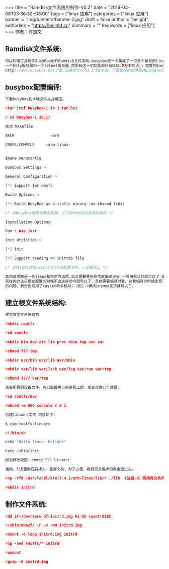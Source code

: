 +++
title = "Ramdisk文件系统的制作-V0.2"
date = "2014-04-06T03:36:30+08:00"
tags = ["linux 应用"]
categories = ["linux 应用"]
banner = "img/banners/banner-2.jpg"
draft = false
author = "helight"
authorlink = "https://helight.cn"
summary = ""
keywords = ["linux 应用"]
+++
作者：许振文

## Ramdisk文件系统:
```c
可以利用工具软件BusyBox制作Ramdisk文件系统.busybox是一个集成了一百多个最常用linux命令和工具的软件,他甚至还集成了
一个http服务器和一个telnet服务器,而所有这一切功能却只有区区1M左右的大小.完整的BusyBox源代码可以从
http://www.busybox.net下载,压缩包大小为1.3 MB左右。下面是如何使用编译BusyBox的过程。
```
## busybox配置编译:
```c
下载busybox到本地文件夹并解压。

#tar jxvf busybox-1.10.1.tar.bz2 

# cd busybox-1.10.1/

修改 Makefile

ARCH                =arm

CROSS_COMPILE     =arm-linux-
 

$make menuconfig

Busybox Settings >

General Configuration >

[*] Support for devfs

Build Options >

[*] Build BusyBox as a static binary (no shared libs)

/* 将busybox编译为静态连接，少了启动时找动态库的麻烦 */

Installation Options

Don't use /usr

Init Utilities >

[*] init

[*] Support reading an inittab file

/* 支持init读取/etc/inittab配置文件，一定要选上 */

其他选项都是一些linux基本命令选项,自己需要哪些命令就编译进去,一般用默认的就可以了.由于库的问题可能有些命令编译不过去，
现在的办法只是在配置的时候不选这些命令就可以了，具体需要编译时看，在我编译的时候出现了taskset和insmod_main编译错误
的问题。我分别取消了tasket命令和对2.2和2.4模块insmod支持就可以了。
```
## 建立根文件系统结构:
```c
建立根文件系统结构

#mkdir rootfs

#cd rootfs

#mkdir bin dev etc lib proc sbin tmp usr var

#chmod 777 tmp

#mkdir usr/bin usr/lib usr/sbin

#mkdir var/lib var/lock var/log var/run var/tmp

#chmod 1777 var/tmp

准备所需的设备文件，可以直接拷贝宿主机上的，或者自建几个就是。

#cd rootfs/dev

#mknod -m 660 console c 5 1

创建linuxrc文件 内容如下:

$ vim rootfs/linuxrc

#!/bin/sh

echo "Hello linux--helight"

exec /sbin/init

然后修改权限：chmod 775 linuxrc

当然，lib里面还要拷入一些库文件，为了方便，我将交叉编译的库全放进去。

#cp -rfd /usr/local/arm/3.4.1/arm-linux/lib/* ./lib  (注意-d，保持库文件的链接关系)

#mkdir initrd
```
## 制作文件系统:
```c
#dd if=/dev/zero ōf=initrd.img bs=1k count=8192

#/sbin/mke2fs -F -v -m0 initrd.img

#mount -o loop initrd.img initrd

#cp -avd rootfs/* initrd

#umount

#gzip -9 initrd.img 
```

